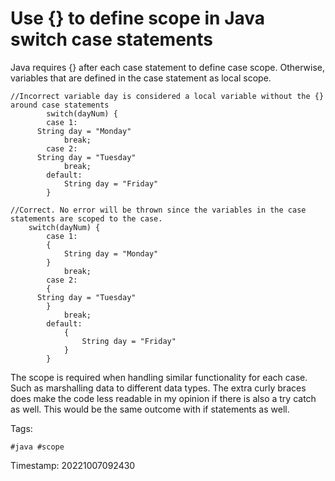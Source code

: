 # Use {} to define scope in Java switch case statements
Java requires {} after each case statement to define case scope.
Otherwise, variables that are defined in the case statement as local
scope.

```
//Incorrect variable day is considered a local variable without the {}
around case statements
		switch(dayNum) {
		case 1:
      String day = "Monday"
			break;
		case 2:
      String day = "Tuesday"
			break;
		default:
			String day = "Friday"
		}

//Correct. No error will be thrown since the variables in the case
statements are scoped to the case.
    switch(dayNum) {
		case 1:
		{
			String day = "Monday"
		}
			break;
		case 2:
		{
      String day = "Tuesday"
		}
			break;
		default:
			{
				String day = "Friday"
			}
		}
```

The scope is required when handling similar functionality for each case.
Such as marshalling data to different data types. The extra curly braces
does make the code less readable in my opinion if there is also a try catch as well.
This would be the same outcome with if statements as well.

Tags:

    #java #scope

Timestamp:
	20221007092430